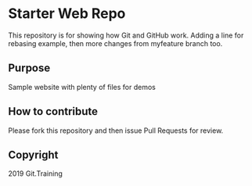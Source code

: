 # Starter Web Repo

This repository is for showing how Git and GitHub work. Adding a line
for rebasing example, then more changes from myfeature branch too.

## Purpose

Sample website with plenty of files for demos


## How to contribute

Please fork this repository and then issue Pull Requests for review.

## Copyright

2019 Git.Training